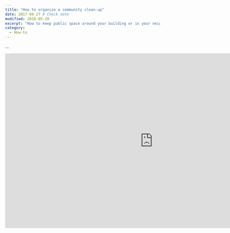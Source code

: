 ```yaml
---
title: "How to organize a community clean-up"
date: 2017-04-27 # Check date
modified: 2018-05-29
excerpt: "How to keep public space around your building or in your neighborhood clear of litter and debris."
category:
  - How-to
---
```


...

<iframe src="https://docs.google.com/presentation/d/e/2PACX-1vQ6HWSZXqf7qPgkgUzK2-VfAsG_Qr2KXxgi_T4xrewyzHBvbi3KhO0v1VlEdWpTwc3Qmgzt0oox8DX2/embed?start=false&loop=false&delayms=3000" frameborder="0" width="960" height="569" allowfullscreen="true" mozallowfullscreen="true" webkitallowfullscreen="true"></iframe>
